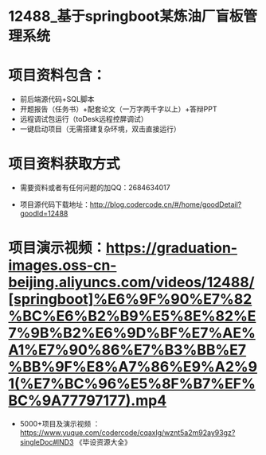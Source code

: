 #   12488_基于springboot某炼油厂盲板管理系统

#   项目资料包含：
*    前后端源代码+SQL脚本
*    开题报告（任务书）+配套论文（一万字两千字以上）+答辩PPT
*   远程调试包运行（toDesk远程控屏调试）
*   一键启动项目（无需搭建复杂环境，双击直接运行）


#   项目资料获取方式
*   需要资料或者有任何问题的加QQ：2684634017

*   项目源代码下载地址：http://blog.codercode.cn/#/home/goodDetail?goodId=12488

#  项目演示视频：https://graduation-images.oss-cn-beijing.aliyuncs.com/videos/12488/[springboot]%E6%9F%90%E7%82%BC%E6%B2%B9%E5%8E%82%E7%9B%B2%E6%9D%BF%E7%AE%A1%E7%90%86%E7%B3%BB%E7%BB%9F%E8%A7%86%E9%A2%91(%E7%BC%96%E5%8F%B7%EF%BC%9A77797177).mp4

*  5000+项目及演示视频 ：https://www.yuque.com/codercode/cqaxlg/wznt5a2m92ay93gz?singleDoc#lND3 《毕设资源大全》

